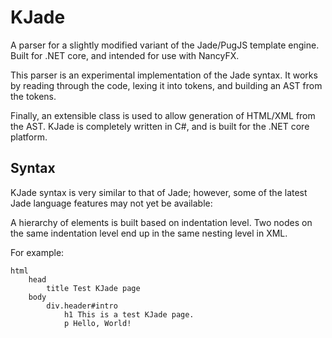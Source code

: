 
# KJade

A parser for a slightly modified variant of the Jade/PugJS template engine.
Built for .NET core, and intended for use with NancyFX.

This parser is an experimental implementation of the Jade syntax.
It works by reading through the code, lexing it into tokens,
and building an AST from the tokens.

Finally, an extensible class is used to allow generation of HTML/XML
from the AST. KJade is completely written in C#, and is built for the
.NET core platform.

## Syntax

KJade syntax is very similar to that of Jade; however, some of the
latest Jade language features may not yet be available:

A hierarchy of elements is built based on indentation level. Two nodes on the
same indentation level end up in the same nesting level in XML.

For example:

```jade
html
    head
        title Test KJade page
    body
        div.header#intro
            h1 This is a test KJade page.
            p Hello, World!
```

